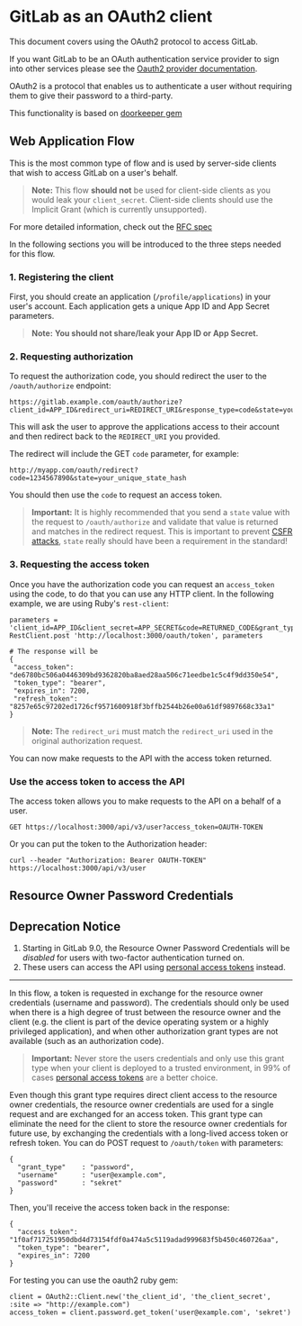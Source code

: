 # GitLab as an OAuth2 client

This document covers using the OAuth2 protocol to access GitLab.

If you want GitLab to be an OAuth authentication service provider to sign into other services please see the [Oauth2 provider documentation](../integration/oauth_provider.md).

OAuth2 is a protocol that enables us to authenticate a user without requiring them to give their password to a third-party. 

This functionality is based on [doorkeeper gem](https://github.com/doorkeeper-gem/doorkeeper)

## Web Application Flow

This is the most common type of flow and is used by server-side clients that wish to access GitLab on a user's behalf.

>**Note:**
This flow **should not** be used for client-side clients as you would leak your `client_secret`. Client-side clients should use the Implicit Grant (which is currently unsupported).

For more detailed information, check out the [RFC spec](http://tools.ietf.org/html/rfc6749#section-4.1)

In the following sections you will be introduced to the three steps needed for this flow.

### 1. Registering the client

First, you should create an application (`/profile/applications`) in your user's account.
Each application gets a unique App ID and App Secret parameters. 

>**Note:**
**You should not share/leak your App ID or App Secret.**

### 2. Requesting authorization

To request the authorization code, you should redirect the user to the `/oauth/authorize` endpoint:

```
https://gitlab.example.com/oauth/authorize?client_id=APP_ID&redirect_uri=REDIRECT_URI&response_type=code&state=your_unique_state_hash
```

This will ask the user to approve the applications access to their account and then redirect back to the `REDIRECT_URI` you provided.

The redirect will include the GET `code` parameter, for example:

```
http://myapp.com/oauth/redirect?code=1234567890&state=your_unique_state_hash
```

You should then use the `code` to request an access token.

>**Important:**
It is highly recommended that you send a `state` value with the request to `/oauth/authorize` and 
validate that value is returned and matches in the redirect request. 
This is important to prevent [CSFR attacks](http://www.oauthsecurity.com/#user-content-authorization-code-flow), 
`state` really should have been a requirement in the standard! 

### 3. Requesting the access token

Once you have the authorization code you can request an `access_token` using the code, to do that you can use any HTTP client. In the following example, we are using Ruby's `rest-client`:

```
parameters = 'client_id=APP_ID&client_secret=APP_SECRET&code=RETURNED_CODE&grant_type=authorization_code&redirect_uri=REDIRECT_URI'
RestClient.post 'http://localhost:3000/oauth/token', parameters

# The response will be
{
 "access_token": "de6780bc506a0446309bd9362820ba8aed28aa506c71eedbe1c5c4f9dd350e54",
 "token_type": "bearer", 
 "expires_in": 7200,
 "refresh_token": "8257e65c97202ed1726cf9571600918f3bffb2544b26e00a61df9897668c33a1"
}
```
>**Note:**
The `redirect_uri` must match the `redirect_uri` used in the original authorization request.

You can now make requests to the API with the access token returned.

###  Use the access token to access the API

The access token allows you to make requests to the API on a behalf of a user.

```
GET https://localhost:3000/api/v3/user?access_token=OAUTH-TOKEN
```

Or you can put the token to the Authorization header:

```
curl --header "Authorization: Bearer OAUTH-TOKEN" https://localhost:3000/api/v3/user
```

## Resource Owner Password Credentials

## Deprecation Notice

1. Starting in GitLab 9.0, the Resource Owner Password Credentials will be *disabled* for users with two-factor authentication turned on.
2. These users can access the API using [personal access tokens] instead.

---

In this flow, a token is requested in exchange for the resource owner credentials (username and password). 
The credentials should only be used when there is a high degree of trust between the resource owner and the client (e.g. the
client is part of the device operating system or a highly privileged application), and when other authorization grant types are not
available (such as an authorization code).

>**Important:**
Never store the users credentials and only use this grant type when your client is deployed to a trusted environment, in 99% of cases [personal access tokens] are a better choice.

Even though this grant type requires direct client access to the resource owner credentials, the resource owner credentials are used
for a single request and are exchanged for an access token.  This grant type can eliminate the need for the client to store the
resource owner credentials for future use, by exchanging the credentials with a long-lived access token or refresh token.
You can do POST request to `/oauth/token` with parameters:

```
{
  "grant_type"    : "password",
  "username"      : "user@example.com",
  "password"      : "sekret"
}
```

Then, you'll receive the access token back in the response:

```
{
  "access_token": "1f0af717251950dbd4d73154fdf0a474a5c5119adad999683f5b450c460726aa",
  "token_type": "bearer",
  "expires_in": 7200
}
```

For testing you can use the oauth2 ruby gem:

```
client = OAuth2::Client.new('the_client_id', 'the_client_secret', :site => "http://example.com")
access_token = client.password.get_token('user@example.com', 'sekret')
```

[personal access tokens]: ./README.md#personal-access-tokens
